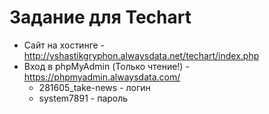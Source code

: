 # Задание для Techart

* Сайт на хостинге - http://yshastikgryphon.alwaysdata.net/techart/index.php
* Вход в phpMyAdmin (Только чтение!) - https://phpmyadmin.alwaysdata.com/
  - 281605_take-news  - логин 
  - system7891 - пароль
